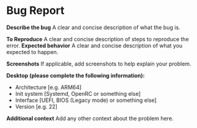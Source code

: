 # Bug Report

**Describe the bug**
A clear and concise description of what the bug is.

**To Reproduce**
A clear and concise description of steps to reproduce the error.
**Expected behavior**
A clear and concise description of what you expected to happen.

**Screenshots**
If applicable, add screenshots to help explain your problem.

**Desktop (please complete the following information):**
 - Architecture [e.g. ARM64]
 - Init system [Systemd, OpenRC or something else]
 - Interface [UEFI, BIOS (Legacy mode) or something else]
 - Version [e.g. 22]

**Additional context**
Add any other context about the problem here.
